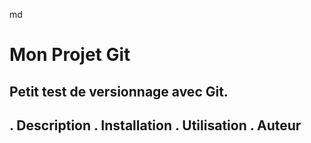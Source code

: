 md
# Mon Projet Git
Petit test de versionnage avec Git.
------------------------------
. Description
. Installation
. Utilisation
. Auteur
------------------------------
